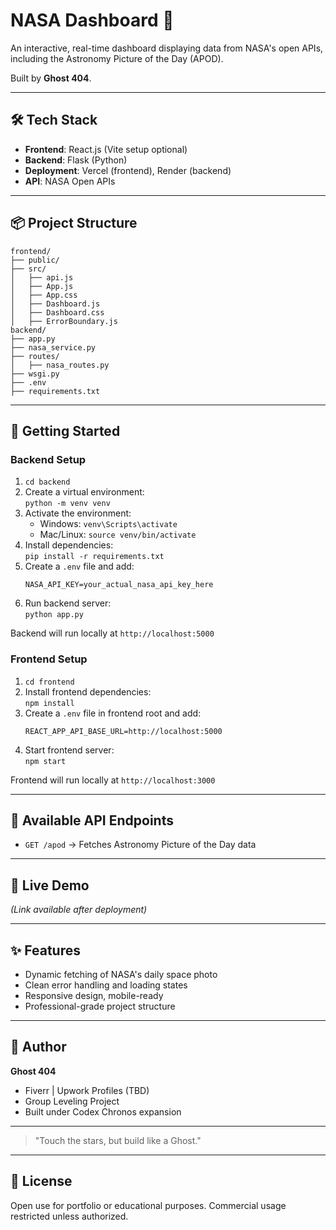 # NASA Dashboard 🚀

An interactive, real-time dashboard displaying data from NASA's open APIs, including the Astronomy Picture of the Day (APOD).

Built by **Ghost 404**.

---

## 🛠 Tech Stack
- **Frontend**: React.js (Vite setup optional)
- **Backend**: Flask (Python)
- **Deployment**: Vercel (frontend), Render (backend) 
- **API**: NASA Open APIs

---

## 📦 Project Structure

```
frontend/
├── public/
├── src/
│   ├── api.js
│   ├── App.js
│   ├── App.css
│   ├── Dashboard.js
│   ├── Dashboard.css
│   ├── ErrorBoundary.js
backend/
├── app.py
├── nasa_service.py
├── routes/
│   ├── nasa_routes.py
├── wsgi.py
├── .env
├── requirements.txt
```

---

## 🚀 Getting Started

### Backend Setup
1. `cd backend`
2. Create a virtual environment:  
   `python -m venv venv`
3. Activate the environment:  
   - Windows: `venv\Scripts\activate`
   - Mac/Linux: `source venv/bin/activate`
4. Install dependencies:  
   `pip install -r requirements.txt`
5. Create a `.env` file and add:
   ```
   NASA_API_KEY=your_actual_nasa_api_key_here
   ```
6. Run backend server:  
   `python app.py`

Backend will run locally at `http://localhost:5000`

### Frontend Setup
1. `cd frontend`
2. Install frontend dependencies:  
   `npm install`
3. Create a `.env` file in frontend root and add:
   ```
   REACT_APP_API_BASE_URL=http://localhost:5000
   ```
4. Start frontend server:  
   `npm start`

Frontend will run locally at `http://localhost:3000`

---

## 📡 Available API Endpoints
- `GET /apod` → Fetches Astronomy Picture of the Day data

---

## 🌌 Live Demo
*(Link available after deployment)*

---

## ✨ Features
- Dynamic fetching of NASA's daily space photo
- Clean error handling and loading states
- Responsive design, mobile-ready
- Professional-grade project structure

---

## 👤 Author
**Ghost 404**

- Fiverr | Upwork Profiles (TBD)
- Group Leveling Project
- Built under Codex Chronos expansion

---

> "Touch the stars, but build like a Ghost."

---

## 📜 License
Open use for portfolio or educational purposes.
Commercial usage restricted unless authorized.
